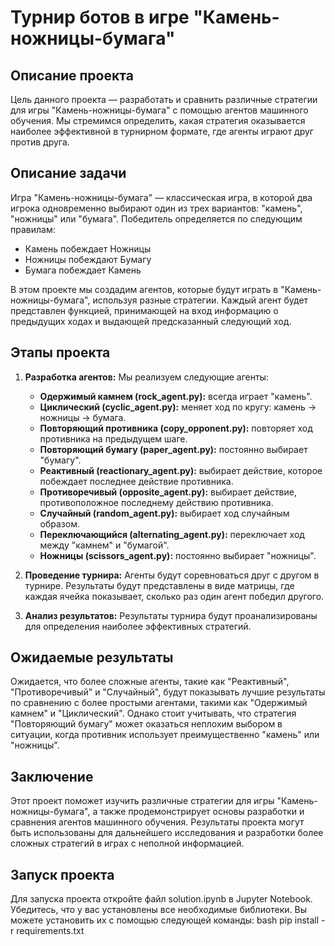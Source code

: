 # Турнир ботов в игре "Камень-ножницы-бумага"

## Описание проекта

Цель данного проекта — разработать и сравнить различные стратегии для игры "Камень-ножницы-бумага" с помощью агентов машинного обучения. Мы стремимся определить, какая стратегия оказывается наиболее эффективной в турнирном формате, где агенты играют друг против друга.

## Описание задачи

Игра "Камень-ножницы-бумага" — классическая игра, в которой два игрока одновременно выбирают один из трех вариантов: "камень", "ножницы" или "бумага". Победитель определяется по следующим правилам:

* Камень побеждает Ножницы
* Ножницы побеждают Бумагу
* Бумага побеждает Камень

В этом проекте мы создадим агентов, которые будут играть в "Камень-ножницы-бумага", используя разные стратегии. Каждый агент будет представлен функцией, принимающей на вход информацию о предыдущих ходах и выдающей предсказанный следующий ход.

## Этапы проекта

1. **Разработка агентов:** Мы реализуем следующие агенты:

   * **Одержимый камнем (rock_agent.py):** всегда играет "камень".
   * **Циклический (cyclic_agent.py):** меняет ход по кругу: камень → ножницы → бумага.
   * **Повторяющий противника (copy_opponent.py):** повторяет ход противника на предыдущем шаге.
   * **Повторяющий бумагу (paper_agent.py):** постоянно выбирает "бумагу".
   * **Реактивный (reactionary_agent.py):** выбирает действие, которое побеждает последнее действие противника.
   * **Противоречивый (opposite_agent.py):** выбирает действие, противоположное последнему действию противника.
   * **Случайный (random_agent.py):** выбирает ход случайным образом.
   * **Переключающийся (alternating_agent.py):** переключает ход между "камнем" и "бумагой".
   * **Ножницы (scissors_agent.py):** постоянно выбирает "ножницы".

2. **Проведение турнира:** Агенты будут соревноваться друг с другом в турнире. Результаты будут представлены в виде матрицы, где каждая ячейка показывает, сколько раз один агент победил другого.

3. **Анализ результатов:** Результаты турнира будут проанализированы для определения наиболее эффективных стратегий.

## Ожидаемые результаты

Ожидается, что более сложные агенты, такие как "Реактивный", "Противоречивый" и "Случайный", будут показывать лучшие результаты по сравнению с более простыми агентами, такими как "Одержимый камнем" и "Циклический". Однако стоит учитывать, что стратегия "Повторяющий бумагу" может оказаться неплохим выбором в ситуации, когда противник использует преимущественно "камень" или "ножницы".

## Заключение

Этот проект поможет изучить различные стратегии для игры "Камень-ножницы-бумага", а также продемонстрирует основы разработки и сравнения агентов машинного обучения. Результаты проекта могут быть использованы для дальнейшего исследования и разработки более сложных стратегий в играх с неполной информацией.

## Запуск проекта

Для запуска проекта откройте файл solution.ipynb в Jupyter Notebook. Убедитесь, что у вас установлены все необходимые библиотеки. Вы можете установить их с помощью следующей команды: bash pip install -r requirements.txt